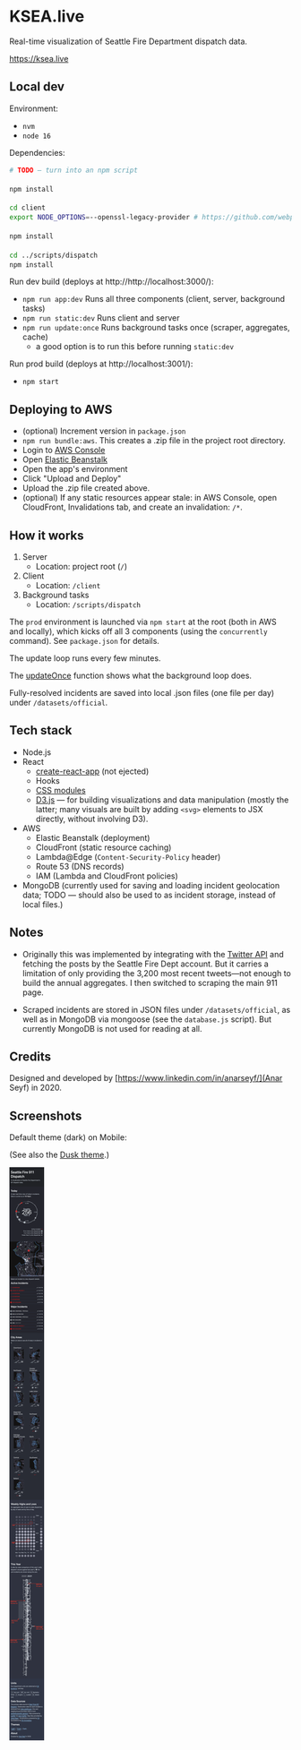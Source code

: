 # KSEA.live

Real-time visualization of Seattle Fire Department dispatch data.

https://ksea.live

## Local dev

Environment:

- `nvm`
- `node 16`

Dependencies:

```sh
# TODO — turn into an npm script

npm install

cd client
export NODE_OPTIONS=--openssl-legacy-provider # https://github.com/webpack/webpack/issues/14532#issuecomment-947012063

npm install

cd ../scripts/dispatch
npm install
```

Run dev build (deploys at http://http://localhost:3000/):

- `npm run app:dev` Runs all three components (client, server, background tasks)
- `npm run static:dev` Runs client and server
- `npm run update:once` Runs background tasks once (scraper, aggregates, cache)
  - a good option is to run this before running `static:dev`

Run prod build (deploys at http://localhost:3001/):

- `npm start`

## Deploying to AWS

- (optional) Increment version in `package.json`
- `npm run bundle:aws`. This creates a .zip file in the project root directory.
- Login to [AWS Console](https://console.aws.amazon.com/)
- Open [Elastic Beanstalk](https://us-west-2.console.aws.amazon.com/elasticbeanstalk/)
- Open the app's environment
- Click "Upload and Deploy"
- Upload the .zip file created above.
- (optional) If any static resources appear stale: in AWS Console, open CloudFront, Invalidations tab, and create an invalidation: `/*`.

## How it works

1. Server
   - Location: project root (`/`)
1. Client
   - Location: `/client`
1. Background tasks
   - Location: `/scripts/dispatch`

The `prod` environment is launched via `npm start` at the root (both in AWS and locally), which kicks off all 3 components (using the `concurrently` command). See `package.json` for details.

The update loop runs every few minutes.

The [updateOnce](./scripts/dispatch/official/runOnce.js#L17) function shows what the background loop does.

Fully-resolved incidents are saved into local .json files (one file per day) under `/datasets/official`.

## Tech stack

- Node.js
- React
  - [create-react-app](https://create-react-app.dev/) (not ejected)
  - Hooks
  - [CSS modules](https://github.com/css-modules/css-modules)
  - [D3.js](https://d3js.org/) — for building visualizations and data manipulation (mostly the latter; many visuals are built by adding `<svg>` elements to JSX directly, without involving D3).
- AWS
  - Elastic Beanstalk (deployment)
  - CloudFront (static resource caching)
  - Lambda@Edge (`Content-Security-Policy` header)
  - Route 53 (DNS records)
  - IAM (Lambda and CloudFront policies)
- MongoDB (currently used for saving and loading incident geolocation data; TODO — should also be used to as incident storage, instead of local files.)

## Notes

- Originally this was implemented by integrating with the [Twitter API](https://developer.twitter.com/en/docs/twitter-api/v1/tweets/timelines/overview) and fetching the posts by the Seattle Fire Dept account. But it carries a limitation of only providing the 3,200 most recent tweets—not enough to build the annual aggregates. I then switched to scraping the main 911 page.

- Scraped incidents are stored in JSON files under `/datasets/official`, as well as in MongoDB via mongoose (see the `database.js` script). But currently MongoDB is not used for reading at all.

## Credits

Designed and developed by [https://www.linkedin.com/in/anarseyf/](Anar Seyf) in 2020.

## Screenshots

Default theme (dark) on Mobile:

(See also the [Dusk theme](./screenshots/fullpage-dark-mobile.png).)

![](./screenshots/fullpage-dark-mobile.png)
